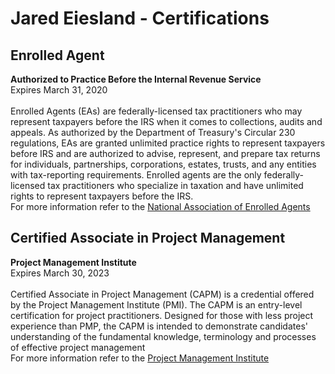 # Jared Eiesland - Certifications
<html>
  <Body>
      <h2>Enrolled Agent</h2>
 <p><strong>Authorized to Practice Before the Internal Revenue Service</strong><br />Expires March 31, 2020<br /> 
 <br />Enrolled Agents (EAs) are federally-licensed tax practitioners who may represent taxpayers before the IRS when it comes to 
 collections, audits and appeals. As authorized by the Department of Treasury's Circular 230 regulations, EAs are granted unlimited
 practice rights to represent taxpayers before IRS and are authorized to advise, represent, and prepare tax returns for individuals,
 partnerships, corporations, estates, trusts, and any entities with tax-reporting requirements. Enrolled agents are the only federally-
 licensed tax practitioners who specialize in taxation and have unlimited rights to represent taxpayers before the IRS.
 <br /> For more information refer to the 
 <a href="https://www.naea.org/educating-america/what-enrolled-agent">National Association of Enrolled Agents</a>
 </p>
      

<h2>Certified Associate in Project Management</h2>
 <p><strong>Project Management Institute</strong><br />Expires March 30, 2023<br /> 
 <br />Certified Associate in Project Management (CAPM) is a credential offered by the Project Management Institute (PMI). The CAPM is 
an entry-level certification for project practitioners. Designed for those with less project experience than PMP, the CAPM is intended to
demonstrate candidates' understanding of the fundamental knowledge, terminology and processes of effective project management
<br /> For more information refer to the 
 <a href="https://www.pmi.org/certifications/types/certified-associate-capm">Project Management Institute</a>
 </p>

</body>
</html>

